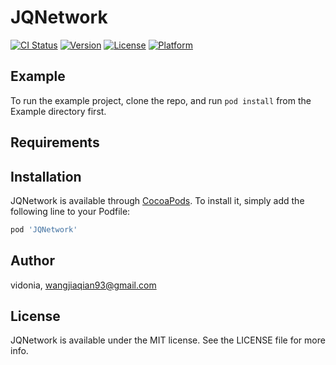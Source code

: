 # JQNetwork

[![CI Status](https://img.shields.io/travis/vidonia/JQNetwork.svg?style=flat)](https://travis-ci.org/vidonia/JQNetwork)
[![Version](https://img.shields.io/cocoapods/v/JQNetwork.svg?style=flat)](https://cocoapods.org/pods/JQNetwork)
[![License](https://img.shields.io/cocoapods/l/JQNetwork.svg?style=flat)](https://cocoapods.org/pods/JQNetwork)
[![Platform](https://img.shields.io/cocoapods/p/JQNetwork.svg?style=flat)](https://cocoapods.org/pods/JQNetwork)

## Example

To run the example project, clone the repo, and run `pod install` from the Example directory first.

## Requirements

## Installation

JQNetwork is available through [CocoaPods](https://cocoapods.org). To install
it, simply add the following line to your Podfile:

```ruby
pod 'JQNetwork'
```

## Author

vidonia, wangjiaqian93@gmail.com

## License

JQNetwork is available under the MIT license. See the LICENSE file for more info.
